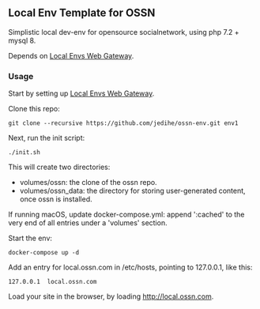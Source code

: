 ## Local Env Template for OSSN

Simplistic local dev-env for opensource socialnetwork, using php 7.2 + mysql 8.

Depends on [Local Envs Web Gateway](https://github.com/jedihe/envs-web-gateway).

### Usage

Start by setting up [Local Envs Web Gateway](https://github.com/jedihe/envs-web-gateway).

Clone this repo:

```
git clone --recursive https://github.com/jedihe/ossn-env.git env1
```

Next, run the init script:

```
./init.sh
```

This will create two directories:

- volumes/ossn: the clone of the ossn repo.
- volumes/ossn\_data: the directory for storing user-generated content, once
  ossn is installed.

If running macOS, update docker-compose.yml: append ':cached' to the very end
of all entries under a 'volumes' section.

Start the env:

```
docker-compose up -d
```

Add an entry for local.ossn.com in /etc/hosts, pointing to 127.0.0.1, like
this:

```
127.0.0.1  local.ossn.com
```

Load your site in the browser, by loading http://local.ossn.com.

